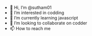 - 👋 Hi, I’m @sutham01
- 👀 I’m interested in codding
- 🌱 I’m currently learning javascript
- 💞️ I’m looking to collaborate on codder
- 📫 How to reach me 

<!---
sutham01/sutham01 is a ✨ special ✨ repository because its `README.md` (this file) appears on your GitHub profile.
You can click the Preview link to take a look at your changes.
--->

